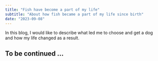 ```yaml
---
title: "Fish have become a part of my life"
subtitle: "About how fish became a part of my life since birth"
date: "2023-09-08"
---
```


In this blog, I would like to describe what led me to choose and get a dog and how my life changed as a result.

## To be continued ...
